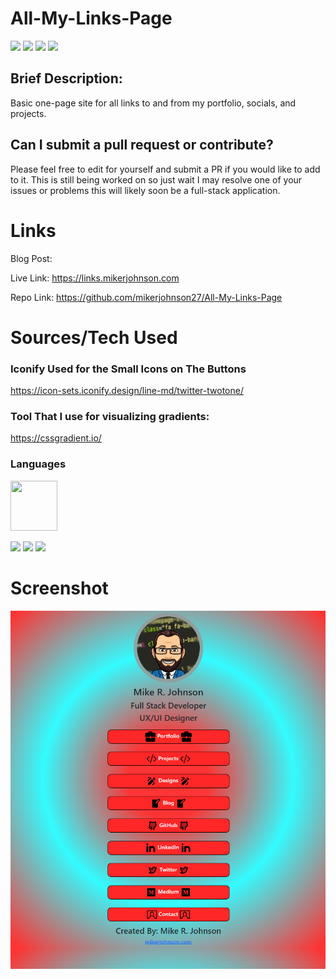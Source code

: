 # All-My-Links-Page
![](https://img.shields.io/badge/License-MIT-blue)
![](https://img.shields.io/badge/Language-HTML-orange)
![](https://img.shields.io/badge/Language-CSS-blue)
![](https://img.shields.io/badge/Language-Javascript-yellow)
## Brief Description:
Basic one-page site for all links to and from my portfolio, socials, and projects. 

## Can I submit a pull request or contribute? 
Please feel free to edit for yourself and submit a PR if you would like to add to it. This is still being worked on so just wait I may resolve one of your issues or problems this will likely soon be a full-stack application.

# Links

Blog Post: 

Live Link: https://links.mikerjohnson.com

Repo Link: https://github.com/mikerjohnson27/All-My-Links-Page

# Sources/Tech Used

### Iconify Used for the Small Icons on The Buttons
https://icon-sets.iconify.design/line-md/twitter-twotone/

### Tool That I use for visualizing gradients:
https://cssgradient.io/

### Languages
<img src="https://user-images.githubusercontent.com/101275747/175782285-eec2dc37-d240-4ef5-8001-4482ba082ca6.png"  width=75px height=80px>

![](https://img.shields.io/badge/Language-HTML-orange)
![](https://img.shields.io/badge/Language-CSS-blue)
![](https://img.shields.io/badge/Language-Javascript-yellow)

# Screenshot
![](./styles/img/Screenshot.png)